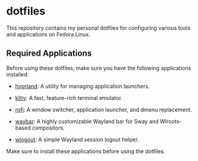 # dotfiles

This repository contains my personal dotfiles for configuring various tools and applications on Fedora Linux.

## Required Applications

Before using these dotfiles, make sure you have the following applications installed:

- [hyprland](https://hyprland.org/): A utility for managing application launchers. 

- [kitty](https://sw.kovidgoyal.net/kitty/): A fast, feature-rich terminal emulator.

- [rofi](https://github.com/davatorium/rofi): A window switcher, application launcher, and dmenu replacement.

- [waybar](https://github.com/Alexays/Waybar): A highly customizable Wayland bar for Sway and Wlroots-based compositors.

- [wlogout](https://github.com/ArtsyMacaw/wlogout): A simple Wayland session logout helper.

Make sure to install these applications before using the dotfiles.
